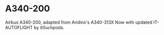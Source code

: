 # A340-200
Airbus A340-200, adapted from Andino's A340-313X
Now with updated IT-AUTOFLIGHT by it0uchpods. 
